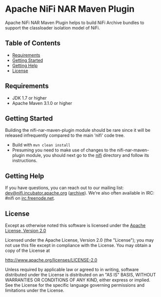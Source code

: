 <!--
  Licensed to the Apache Software Foundation (ASF) under one or more
  contributor license agreements.  See the NOTICE file distributed with
  this work for additional information regarding copyright ownership.
  The ASF licenses this file to You under the Apache License, Version 2.0
  (the "License"); you may not use this file except in compliance with
  the License.  You may obtain a copy of the License at
      http://www.apache.org/licenses/LICENSE-2.0
  Unless required by applicable law or agreed to in writing, software
  distributed under the License is distributed on an "AS IS" BASIS,
  WITHOUT WARRANTIES OR CONDITIONS OF ANY KIND, either express or implied.
  See the License for the specific language governing permissions and
  limitations under the License.
-->
# Apache NiFi NAR Maven Plugin

Apache NiFi NAR Maven Plugin helps to build NiFi Archive bundles to support the classloader isolation model of NiFi.

## Table of Contents

- [Requirements](#requirements)
- [Getting Started](#getting-started)
- [Getting Help](#getting-help)
- [License](#license)

## Requirements
* JDK 1.7 or higher
* Apache Maven 3.1.0 or higher

## Getting Started

Building the nifi-nar-maven-plugin module should be rare since it will be released infrequently compared to
the main 'nifi' code tree.

- Build with `mvn clean install`
- Presuming you need to make use of changes to the nifi-nar-maven-plugin module, you should next
  go to the [nifi](../nifi) directory and follow its instructions. 


## Getting Help
If you have questions, you can reach out to our mailing list: dev@nifi.incubator.apache.org
([archive](http://mail-archives.apache.org/mod_mbox/incubator-nifi-dev)).
We're also often available in IRC: #nifi on
[irc.freenode.net](http://webchat.freenode.net/?channels=#nifi).


## License

Except as otherwise noted this software is licensed under the
[Apache License, Version 2.0](http://www.apache.org/licenses/LICENSE-2.0.html)

Licensed under the Apache License, Version 2.0 (the "License");
you may not use this file except in compliance with the License.
You may obtain a copy of the License at

  http://www.apache.org/licenses/LICENSE-2.0

Unless required by applicable law or agreed to in writing, software
distributed under the License is distributed on an "AS IS" BASIS,
WITHOUT WARRANTIES OR CONDITIONS OF ANY KIND, either express or implied.
See the License for the specific language governing permissions and
limitations under the License.

